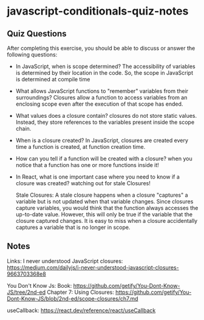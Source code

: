 # javascript-conditionals-quiz-notes

## Quiz Questions

After completing this exercise, you should be able to discuss or answer the following questions:

- In JavaScript, when is scope determined?
  The accessibility of variables is determined by their location in the code.
  So, the scope in JavaScript is determined at compile time

- What allows JavaScript functions to "remember" variables from their surroundings?
  Closures allow a function to access variables from an enclosing scope even after the execution of that scope has ended.

- What values does a closure contain?
  closures do not store static values. Instead, they store references to the variables present inside the scope chain.

- When is a closure created?
  In JavaScript, closures are created every time a function is created, at function creation time.

- How can you tell if a function will be created with a closure?
  when you notice that a function has one or more functions inside it!

- In React, what is one important case where you need to know if a closure was created?
  watching out for stale Closures!

  Stale Closures:
  A stale closure happens when a closure "captures" a variable but is not updated when that variable changes. Since closures capture variables, you would think that the function always accesses the up-to-date value. However, this will only be true if the variable that the closure captured changes. It is easy to miss when a closure accidentally captures a variable that is no longer in scope.

## Notes

Links:
I never understood JavaScript closures: https://medium.com/dailyjs/i-never-understood-javascript-closures-9663703368e8

You Don't Know Js:
Book: https://github.com/getify/You-Dont-Know-JS/tree/2nd-ed
Chapter 7: Using Closures: https://github.com/getify/You-Dont-Know-JS/blob/2nd-ed/scope-closures/ch7.md

useCallback: https://react.dev/reference/react/useCallback

